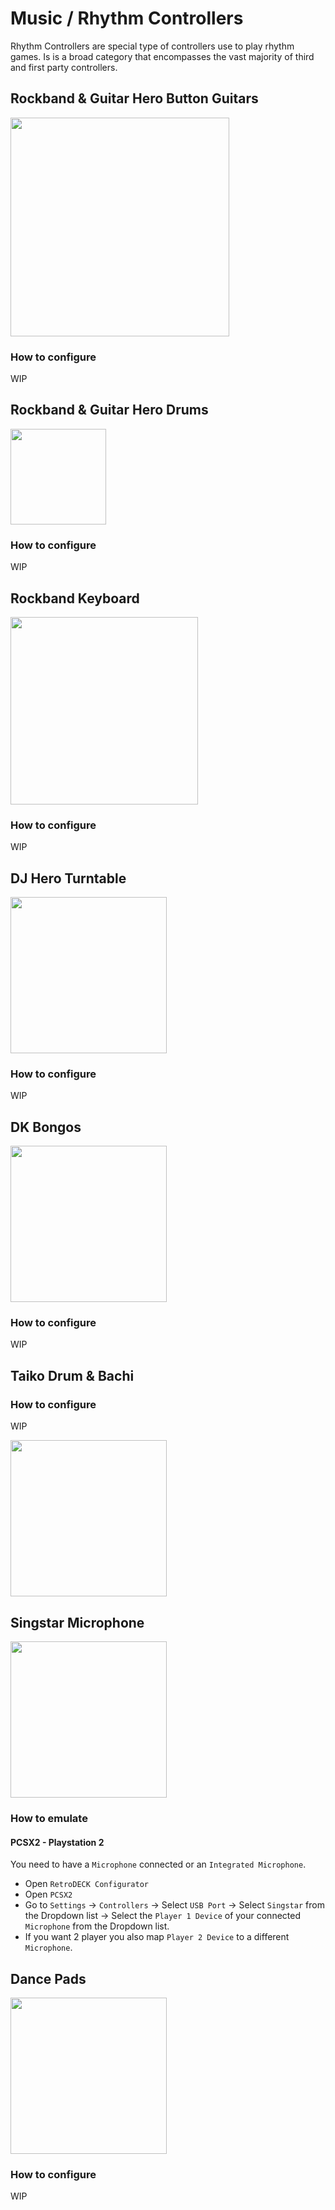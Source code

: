 # Music / Rhythm Controllers

Rhythm Controllers are special type of controllers use to play rhythm games.
Is is a broad category that encompasses the vast majority of third and first party controllers.


## Rockband & Guitar Hero Button Guitars
<img src="../../wiki_images/controllers/guitar-hero-guitars.png" width="350">

### How to configure
WIP

## Rockband & Guitar Hero Drums
<img src="../../wiki_images/controllers/rockband-drums.png" width="153">

### How to configure
WIP

## Rockband Keyboard
<img src="../../wiki_images/controllers/rockband-keyboard.png" width="300">

### How to configure
WIP


## DJ Hero Turntable

<img src="../../wiki_images/controllers/dj-hero-turntable.png" width="250">

### How to configure
WIP

## DK Bongos

<img src="../../wiki_images/controllers/dk-bongos.png" width="250">

### How to configure
WIP


## Taiko Drum & Bachi

### How to configure
WIP


<img src="../../wiki_images/controllers/taiko-drum-bachi.png" width="250">


## Singstar Microphone


<img src="../../wiki_images/controllers/singstar-microphone.png" width="250">

### How to emulate

#### PCSX2 - Playstation 2

You need to have a `Microphone` connected or an `Integrated Microphone`.

- Open `RetroDECK Configurator`
- Open `PCSX2`
- Go to `Settings` -> `Controllers` -> Select `USB Port` -> Select `Singstar` from the Dropdown list -> Select the `Player 1 Device` of your connected `Microphone` from the Dropdown list.
- If you want 2 player you also map `Player 2 Device` to a different `Microphone`.

## Dance Pads

<img src="../../wiki_images/controllers/dance-pad.png" width="250">

### How to configure
WIP
